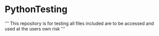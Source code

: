 # PythonTesting
''' This repository is for testing
all files included are to be accessed and used at the users own risk
'''
